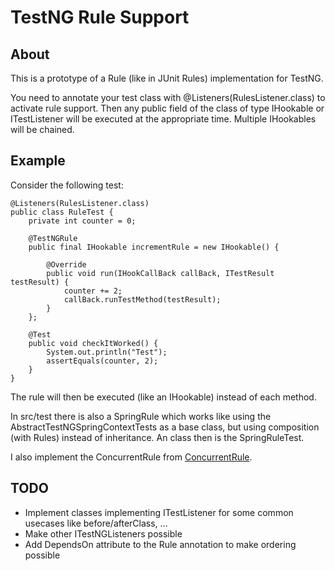 TestNG Rule Support
===================

About
-----

This is a prototype of a Rule (like in JUnit Rules) implementation for TestNG.

You need to annotate your test class with @Listeners(RulesListener.class) to activate rule support.
Then any public field of the class of type IHookable or ITestListener will be executed at the appropriate
time. Multiple IHookables will be chained.

Example
-------

Consider the following test:

    @Listeners(RulesListener.class)
    public class RuleTest {
        private int counter = 0;

        @TestNGRule
        public final IHookable incrementRule = new IHookable() {

            @Override
            public void run(IHookCallBack callBack, ITestResult testResult) {
                counter += 2;
                callBack.runTestMethod(testResult);
            }
        };

        @Test
        public void checkItWorked() {
            System.out.println("Test");
            assertEquals(counter, 2);
        }
    }
    
The rule will then be executed (like an IHookable) instead of each method.

In src/test there is also a SpringRule which works like using the AbstractTestNGSpringContextTests as
a base class, but using composition (with Rules) instead of inheritance. An class then is the SpringRuleTest.

I also implement the ConcurrentRule from [ConcurrentRule].

TODO
----

* Implement classes implementing ITestListener for some common usecases like before/afterClass, ...
* Make other ITestNGListeners possible
* Add DependsOn attribute to the Rule annotation to make ordering possible
    
[ConcurrentRule]: http://blog.mycila.com/2009/11/writing-your-own-junit-extensions-using.html